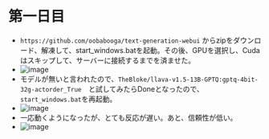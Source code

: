 <link rel="stylesheet" type="text/css" href="/assets/css/styles.css">

# 第一日目 
  * `https://github.com/oobabooga/text-generation-webui` からzipをダウンロード、解凍して、start_windows.batを起動。その後、GPUを選択し、Cudaはスキップして、サーバーに接続するまでを済ませた。
  * ![image](https://github.com/jamad/jamad.github.io/assets/949913/d02b4db1-6054-4da2-8a2d-7fb7581e6ae5)
  * モデルが無いと言われたので、`TheBloke/llava-v1.5-13B-GPTQ:gptq-4bit-32g-actorder_True`　と試してみたらDoneとなったので、`start_windows.bat`を再起動。
  * ![image](https://github.com/jamad/jamad.github.io/assets/949913/796a78f8-78b7-41bc-9f34-5bda841ddcab)
  * 一応動くようになったが、とても反応が遅い。あと、信頼性が低い。
  * ![image](https://github.com/jamad/jamad.github.io/assets/949913/71f069f8-00c8-4514-b8d4-9e3f94776cc0)


